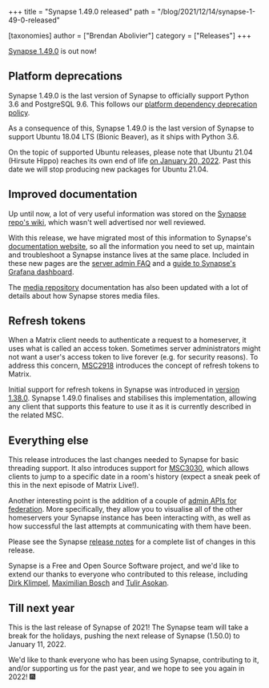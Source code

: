 +++
title = "Synapse 1.49.0 released"
path = "/blog/2021/12/14/synapse-1-49-0-released"

[taxonomies]
author = ["Brendan Abolivier"]
category = ["Releases"]
+++

[Synapse 1.49.0](https://github.com/matrix-org/synapse/releases/tag/v1.49.0) is out now!

## Platform deprecations

Synapse 1.49.0 is the last version of Synapse to officially support Python 3.6 and PostgreSQL 9.6. This follows our [platform dependency deprecation policy](https://matrix-org.github.io/synapse/v1.49/deprecation_policy.html).

As a consequence of this, Synapse 1.49.0 is the last version of Synapse to support Ubuntu 18.04 LTS (Bionic Beaver), as it ships with Python 3.6.

On the topic of supported Ubuntu releases, please note that Ubuntu 21.04 (Hirsute Hippo) reaches its own end of life [on January 20, 2022](https://lists.ubuntu.com/archives/ubuntu-announce/2021-December/000275.html). Past this date we will stop producing new packages for Ubuntu 21.04.

## Improved documentation

Up until now, a lot of very useful information was stored on the [Synapse repo's wiki](https://github.com/matrix-org/synapse/wiki), which wasn't well advertised nor well reviewed.

With this release, we have migrated most of this information to Synapse's [documentation website](https://matrix-org.github.io/synapse/latest), so all the information you need to set up, maintain and troubleshoot a Synapse instance lives at the same place. Included in these new pages are the [server admin FAQ](https://matrix-org.github.io/synapse/v1.49/usage/administration/admin_faq.html) and a [guide to Synapse's Grafana dashboard](https://matrix-org.github.io/synapse/v1.49/usage/administration/understanding_synapse_through_grafana_graphs.html).

The [media repository](https://matrix-org.github.io/synapse/v1.49/media_repository.html) documentation has also been updated with a lot of details about how Synapse stores media files.

## Refresh tokens

When a Matrix client needs to authenticate a request to a homeserver, it uses what is called an access token. Sometimes server administrators might not want a user's access token to live forever (e.g. for security reasons). To address this concern, [MSC2918](https://github.com/matrix-org/matrix-doc/pull/2918) introduces the concept of refresh tokens to Matrix.

Initial support for refresh tokens in Synapse was introduced in [version 1.38.0](https://github.com/matrix-org/synapse/releases/tag/v1.38.0). Synapse 1.49.0 finalises and stabilises this implementation, allowing any client that supports this feature to use it as it is currently described in the related MSC.

## Everything else

This release introduces the last changes needed to Synapse for basic threading support. It also introduces support for [MSC3030](https://github.com/matrix-org/matrix-doc/pull/3030), which allows clients to jump to a specific date in a room's history (expect a sneak peek of this in the next episode of Matrix Live!).

Another interesting point is the addition of a couple of [admin APIs for federation](https://matrix-org.github.io/synapse/v1.49/usage/administration/admin_api/federation.html). More specifically, they allow you to visualise all of the other homeservers your Synapse instance has been interacting with, as well as how successful the last attempts at communicating with them have been.

Please see the Synapse [release notes](https://github.com/matrix-org/synapse/blob/v1.49.0/CHANGES.md) for a complete list of changes in this release.

Synapse is a Free and Open Source Software project, and we'd like to extend our thanks to everyone who contributed to this release, including [Dirk Klimpel](https://github.com/dklimpel), [Maximilian Bosch](https://github.com/Ma27) and [Tulir Asokan](https://github.com/tulir).

## Till next year

This is the last release of Synapse of 2021! The Synapse team will take a break for the holidays, pushing the next release of Synapse (1.50.0) to January 11, 2022.

We'd like to thank everyone who has been using Synapse, contributing to it, and/or supporting us for the past year, and we hope to see you again in 2022! 🎆
